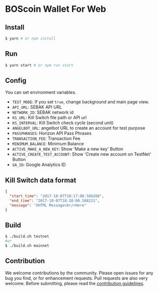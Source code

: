 # BOScoin Wallet For Web

## Install

```sh
$ yarn # or npm install
```

## Run

```sh
$ yarn start # or npm run start
```

## Config

You can set environment variables.

- `TEST_MODE`: If you set `true`, change background and main page view.
- `API_URL`: SEBAK API URL
- `NETWORK_ID`: SEBAK network id
- `KS_URL`: Kill Switch file path or API url
- `KS_INTERVAL`: Kill Switch check cycle (second unit)
- `ANGELBOT_URL`: angelbot URL to create an account for test purpose
- `PASSPHRASES`: Horizon API Pass Phrases
- `TRANSACTION_FEE`: Transaction Fee
- `MINIMUM_BALANCE`: Minimum Balance
- `ACTIVE_MAKE_A_NEW_KEY`: Show 'Make a new key' Button
- `ACTIVE_CREATE_TEST_ACCOUNT`: Show 'Create new account on TestNet' Button
- `GA_ID`: Google Analytics ID

## Kill Switch data format

```json
{
  "start_time": "2017-10-07T18:17:00.588208",
  "end_time": "2017-10-07T18:18:00.588221",
  "message": "XHTML Message<br/>Here"
}
```

## Build

```sh
$ ./build.sh testnet
#or
$ ./build.sh mainnet
```


## Contribution

We welcome contributions by the community. Please open issues for any bug you find, or for enhancement requests. Pull requests are also very welcome. Before submitting, please read the [contribution guidelines](https://github.com/bosnet/sebak/blob/master/CONTRIBUTING.md).
